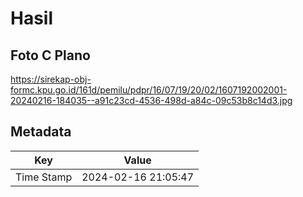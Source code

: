 # Hasil

## Foto C Plano

https://sirekap-obj-formc.kpu.go.id/161d/pemilu/pdpr/16/07/19/20/02/1607192002001-20240216-184035--a91c23cd-4536-498d-a84c-09c53b8c14d3.jpg


## Metadata

| Key        | Value               |
| ---------- | ------------------- |
| Time Stamp | 2024-02-16 21:05:47 |



